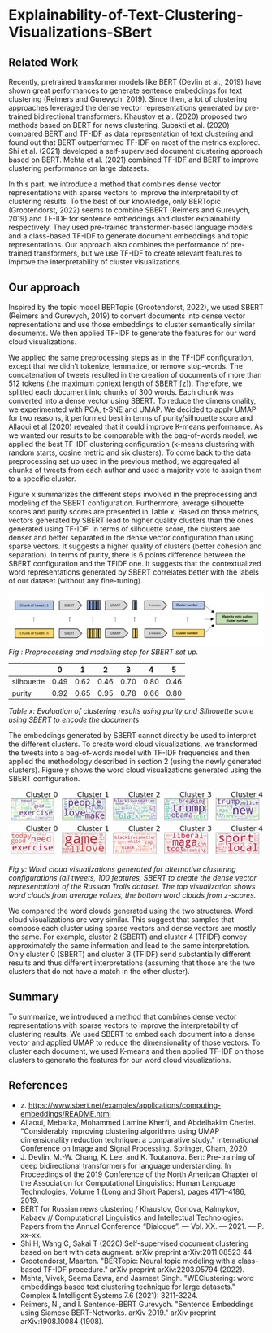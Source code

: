 # Explainability-of-Text-Clustering-Visualizations-SBert

## Related Work
Recently, pretrained transformer models like BERT (Devlin et al., 2019) have shown great performances to generate sentence embeddings for text clustering (Reimers and Gurevych, 2019). Since then, a lot of clustering approaches leveraged the dense vector representations generated by pre-trained bidirectional transformers. Khaustov et al. (2020) proposed two methods based on BERT for news clustering. Subakti et al. (2020) compared BERT and TF-IDF as data representation of text clustering and found out that BERT outperformed TF-IDF on most of the metrics explored. Shi et al. (2021) developed a self-supervised document clustering approach based on BERT. Mehta et al. (2021) combined TF-IDF and BERT to improve clustering performance on large datasets.

In this part, we introduce a method that combines dense vector representations with sparse vectors to improve the interpretability of clustering results. To the best of our knowledge, only BERTopic (Grootendorst, 2022) seems to combine SBERT (Reimers and Gurevych, 2019) and TF-IDF for sentence embeddings and cluster explainability respectively. They used pre-trained transformer-based language models and a class-based TF-IDF to generate document embeddings and topic representations. Our approach also combines the performance of pre-trained transformers, but we use TF-IDF to create relevant features to improve the interpretability of cluster visualizations.

## Our approach
Inspired by the topic model BERTopic (Grootendorst, 2022), we used SBERT (Reimers and Gurevych, 2019) to convert documents into dense vector representations and use those embeddings to cluster semantically similar documents. We then applied TF-IDF to generate the features for our word cloud visualizations. 

We applied the same preprocessing steps as in the TF-IDF configuration, except that we didn’t tokenize, lemmatize, or remove stop-words. The concatenation of tweets resulted in the creation of documents of more than 512 tokens (the maximum context length of SBERT [z]). Therefore, we splitted each document into chunks of 300 words. Each chunk was converted into a dense vector using SBERT. To reduce the dimensionality, we experimented with PCA, t-SNE and UMAP. We decided to apply UMAP for two reasons, it performed best in terms of purity/silhouette score and Allaoui et al (2020) revealed that it could improve K-means performance. As we wanted our results to be comparable with the bag-of-words model, we applied the best TF-IDF clustering configuration (k-means clustering with random starts, cosine metric and six clusters). To come back to the data preprocessing set up used in the previous method, we aggregated all chunks of tweets from each author and used a majority vote to assign them to a specific cluster. 

Figure x summarizes the different steps involved in the preprocessing and modeling of the SBERT configuration. Furthermore, average silhouette scores and purity scores are presented in Table x. Based on those metrics, vectors generated by SBERT lead to higher quality clusters than the ones generated using TF-IDF. In terms of silhouette score, the clusters are denser and better separated in the dense vector configuration than using sparse vectors. It suggests a higher quality of clusters (better cohesion and separation). In terms of purity, there is 6 points difference between the SBERT configuration and the TFIDF one. It suggests that the contextualized word representations generated by SBERT correlates better with the labels of our dataset (without any fine-tuning). 

![<img src="graph.png" width="500"/>](https://github.com/gaetanlop/Explainability-of-Text-Clustering-Visualizations-SBert/blob/main/images/graph.png)
*Fig : Preprocessing and modeling step for SBERT set up.*


|  | 0 | 1 | 2 | 3 | 4 | 5 |
| ------------- | ------------- | ------------- | ------------- | ------------- | ------------- | ------------- |  
| silhouette  | 0.49  | 0.62 | 0.46 | 0.70 | 0.80 | 0.46 |
| purity  | 0.92  | 0.65 | 0.95 | 0.78 | 0.66 | 0.80 |

*Table x: Evaluation of clustering results using purity and Silhouette score using SBERT to encode the documents*

The embeddings generated by SBERT cannot directly be used to interpret the different clusters. To create word cloud visualizations, we transformed the tweets into a bag-of-words model with TF-IDF frequencies and then applied the methodology described in section 2 (using the newly generated clusters). Figure y shows the word cloud visualizations generated using the SBERT configuration. 

![<img src="wc_average.png" width="500"/>](https://github.com/gaetanlop/Explainability-of-Text-Clustering-Visualizations-SBert/blob/main/images/WC_average.png)
![<img src="wc_average.png" width="500"/>](https://github.com/gaetanlop/Explainability-of-Text-Clustering-Visualizations-SBert/blob/main/images/WC_zscore.png)

*Fig y: Word cloud visualizations generated for alternative clustering configurations (all tweets, 100 features, SBERT to create the dense vector representation) of the Russian Trolls dataset. The top visualization shows word clouds from average values, the bottom word clouds from z-scores.*

We compared the word clouds generated using the two structures. Word cloud visualizations are very similar. This suggest that samples that compose each cluster using sparse vectors and dense vectors are mostly the same. For example, cluster 2 (SBERT) and cluster 4 (TFIDF) convey approximately the same information and lead to the same interpretation. Only cluster 0 (SBERT) and cluster 3 (TFIDF) send substantially different results and thus different interpretations (assuming that those are the two clusters that do not have a match in the other cluster). 

## Summary
To summarize, we introduced a method that combines dense vector representations with sparse vectors to improve the interpretability of clustering results. We used SBERT to embed each document into a dense vector and applied UMAP to reduce the dimensionality of those vectors. To cluster each document, we used K-means and then applied TF-IDF on those clusters to generate the features for our word cloud visualizations.

## References
* z. https://www.sbert.net/examples/applications/computing-embeddings/README.html
* Allaoui, Mebarka, Mohammed Lamine Kherfi, and Abdelhakim Cheriet. "Considerably improving clustering algorithms using UMAP dimensionality reduction technique: a comparative study." International Conference on Image and Signal Processing. Springer, Cham, 2020.
* J. Devlin, M.-W. Chang, K. Lee, and K. Toutanova. Bert: Pre-training of deep bidirectional transformers for language understanding. In Proceedings of the 2019 Conference of the North American Chapter of the Association for Computational Linguistics: Human Language Technologies, Volume 1 (Long and Short Papers), pages 4171–4186, 2019.
* BERT for Russian news clustering / Khaustov, Gorlova, Kalmykov, Kabaev // Computational
Linguistics and Intellectual Technologies: Papers from the Annual Conference “Dialogue”. ––
Vol. XX. –– 2021. –– P. xx–xx.
* Shi H, Wang C, Sakai T (2020) Self-supervised document clustering based on bert with data augment. arXiv preprint arXiv:2011.08523 44
* Grootendorst, Maarten. "BERTopic: Neural topic modeling with a class-based TF-IDF procedure." arXiv preprint arXiv:2203.05794 (2022).
* Mehta, Vivek, Seema Bawa, and Jasmeet Singh. "WEClustering: word embeddings based text clustering technique for large datasets." Complex & Intelligent Systems 7.6 (2021): 3211-3224.
* Reimers, N., and I. Sentence-BERT Gurevych. "Sentence Embeddings using Siamese BERT-Networks. arXiv 2019." arXiv preprint arXiv:1908.10084 (1908).
